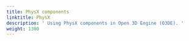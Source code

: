 ```yaml
---
title: PhysX components
linktitle: PhysX
description: ' Using PhysX components in Open 3D Engine (O3DE). '
weight: 1300
---
```

